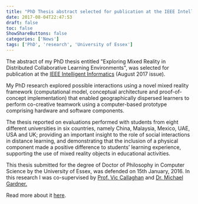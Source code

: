 ```yaml
---
title: "PhD Thesis abstract selected for publication at the IEEE Intelligent Informatics Bulletin 2017"
date: 2017-08-04T22:47:53
draft: false
toc: false
ShowShareButtons: false
categories: ['News']
tags: ['PhD', 'research', 'University of Essex']
---
```


The abstract of my PhD thesis entitled "Exploring Mixed Reality in Distributed Collaborative Learning Environments", was selected for publication at the [IEEE Intelligent Informatics](http://www.comp.hkbu.edu.hk/~cib/2017/Aug/abstract/iib_vol18no1_abstract.pdf) (August 2017 issue).

My PhD research explored possible interactions using a novel mixed reality framework (computational model, conceptual architecture and proof-of-concept implementation) that enabled geographically dispersed learners to perform co-creative teamwork using a computer-based prototype comprising hardware and software components. 

The thesis reported on evaluations performed with students from eight different universities in six countries, namely China, Malaysia, Mexico, UAE, USA and UK; providing an important insight to the role of social interactions in distance learning, and demonstrating that the inclusion of a physical component made a positive difference to students’ learning experience, supporting the use of mixed reality objects in educational activities. 

This thesis submitted for the degree of Doctor of Philosophy in Computer Science by the University of Essex, was defended on 15th January, 2016. In this research I was co-supervised by [Prof. Vic Callaghan](http://cswww.essex.ac.uk/staff/vic/vic.html) and [Dr. Michael Gardner.](http://www.essex.ac.uk/csee/staff/profile.aspx?ID=1659) 

Read more about it [here](http://prlosana.com/research/).
